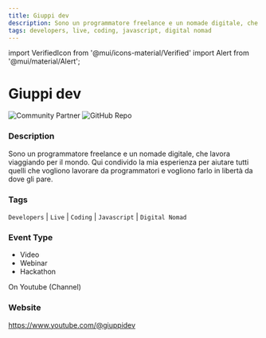 ```yaml
---
title: Giuppi dev
description: Sono un programmatore freelance e un nomade digitale, che lavora viaggiando per il mondo. Qui condivido la mia esperienza per aiutare tutti quelli che vogliono lavorare da programmatori e vogliono farlo in libertà da dove gli pare.
tags: developers, live, coding, javascript, digital nomad
---
```

        

import VerifiedIcon from '@mui/icons-material/Verified'
import Alert from '@mui/material/Alert';

# Giuppi dev <VerifiedIcon color="primary"/>


![Community Partner](https://img.shields.io/static/v1?label=community&message=partner&color=blue) ![GitHub Repo](https://img.shields.io/static/v1?label=category&message=communities&color=green)

### Description

Sono un programmatore freelance e un nomade digitale, che lavora viaggiando per il mondo. Qui condivido la mia esperienza per aiutare tutti quelli che vogliono lavorare da programmatori e vogliono farlo in libertà da dove gli pare.

### Tags

`Developers` | `Live` | `Coding` | `Javascript` | `Digital Nomad`

### Event Type

- Video
- Webinar
- Hackathon

On Youtube (Channel)

### Website

https://www.youtube.com/@giuppidev